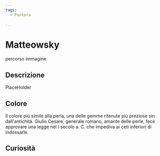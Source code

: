 ```yaml
---
tags:
  - Pantera

...
```


# Matteowsky

percorso immagine

## Descrizione

PlaceHolder

## Colore

Il colore più simile alla perla, una delle gemme ritenute più preziose sin dall'antichità. Giulio Cesare, generale romano, amante delle perle, fece approvare una legge nel I secolo a. C. che impediva ai ceti inferiori di indossarle.

## Curiosità
